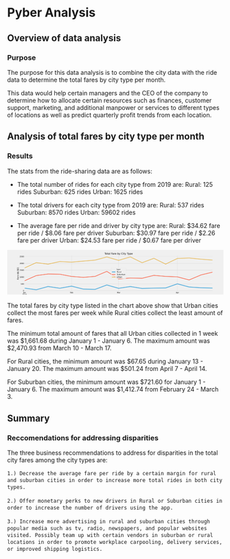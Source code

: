 # Pyber Analysis

## Overview of data analysis

### Purpose

The purpose for this data analysis is to combine the city data with the ride data to determine the total fares by city type per month. 

This data would help certain managers and the CEO of the company to determine how to allocate certain resources such as finances, customer support, marketing, and additional manpower or services to different types of locations as well as predict quarterly profit trends from each location.


## Analysis of total fares by city type per month

### Results

The stats from the ride-sharing data are as follows:

- The total number of rides for each city type from 2019 are:
    Rural: 125 rides
    Suburban: 625 rides
    Urban: 1625 rides

- The total drivers for each city type from 2019 are:
    Rural: 537 rides
    Suburban: 8570 rides
    Urban: 59602 rides

- The average fare per ride and driver by city type are:
    Rural: $34.62 fare per ride / $8.06 fare per driver
    Suburban: $30.97 fare per ride / $2.26 fare per driver
    Urban: $24.53 fare per ride / $0.67 fare per driver


![Total Fares by City Type chart](https://github.com/namin1993/PyBer_Analysis/blob/3ebdff30da0ed27fd2a8a20dac4642d3ab85e63a/analysis/PyBer_fare_summary.png)

The total fares by city type listed in the chart above show that Urban cities collect the most fares per week while Rural cities collect the least amount of fares.

The minimum total amount of fares that all Urban cities collected in 1 week was $1,661.68 during January 1 - January 6. The maximum amount was $2,470.93 from March 10 - March 17.

For Rural cities, the minimum amount was $67.65 during January 13 - January 20. The maximum amount was $501.24 from April 7 - April 14.

For Suburban cities, the minimum amount was $721.60 for January 1 - January 6. The maximum amount was $1,412.74 from February 24 - March 3.


##  Summary

### Reccomendations for addressing disparities

The three business recommendations to address for disparities in the total city fares among the city types are:

    1.) Decrease the average fare per ride by a certain margin for rural and suburban cities in order to increase more total rides in both city types.

    2.) Offer monetary perks to new drivers in Rural or Suburban cities in order to increase the number of drivers using the app.

    3.) Increase more advertising in rural and suburban cities through popular media such as tv, radio, newspapers, and popular websites visited. Possibly team up with certain vendors in suburban or rural locations in order to promote workplace carpooling, delivery services, or improved shipping logistics.
